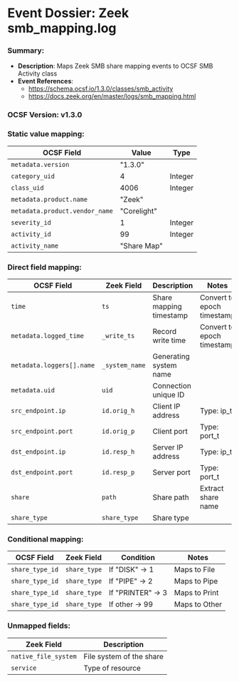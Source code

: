 # Event Dossier: Zeek smb_mapping.log
### Summary:
- **Description**: Maps Zeek SMB share mapping events to OCSF SMB Activity class
- **Event References**:
  - https://schema.ocsf.io/1.3.0/classes/smb_activity
  - https://docs.zeek.org/en/master/logs/smb_mapping.html

### OCSF Version: v1.3.0

### Static value mapping:
| OCSF Field                     | Value          | Type       |
|-------------------------------|----------------|------------|
| `metadata.version`            | "1.3.0"        |            |
| `category_uid`                | 4              | Integer    |
| `class_uid`                   | 4006           | Integer    |
| `metadata.product.name`       | "Zeek"         |            |
| `metadata.product.vendor_name`| "Corelight"    |            |
| `severity_id`                 | 1              | Integer    |
| `activity_id`                 | 99             | Integer    |
| `activity_name`               | "Share Map"     |            |

### Direct field mapping:
| OCSF Field                     | Zeek Field              | Description                                | Notes                      |
|-------------------------------|-------------------------|--------------------------------------------|----------------------------|
| `time`                        | `ts`                    | Share mapping timestamp                    | Convert to epoch timestamp |
| `metadata.logged_time`        | `_write_ts`             | Record write time                          | Convert to epoch timestamp |
| `metadata.loggers[].name`     | `_system_name`          | Generating system name                     |                            |
| `metadata.uid`                | `uid`                   | Connection unique ID                       |                            |
| `src_endpoint.ip`             | `id.orig_h`             | Client IP address                          | Type: ip_t                 |
| `src_endpoint.port`           | `id.orig_p`             | Client port                                | Type: port_t               |
| `dst_endpoint.ip`             | `id.resp_h`             | Server IP address                          | Type: ip_t                 |
| `dst_endpoint.port`           | `id.resp_p`             | Server port                                | Type: port_t               |
| `share`                       | `path`                  | Share path                                 | Extract share name         |
| `share_type`                  | `share_type`            | Share type                                 |                            |

### Conditional mapping:
| OCSF Field             | Zeek Field       | Condition                          | Notes                                      |
|-----------------------|------------------|------------------------------------|--------------------------------------------|
| `share_type_id`       | `share_type`     | If "DISK" → 1                     | Maps to File                               |
| `share_type_id`       | `share_type`     | If "PIPE" → 2                     | Maps to Pipe                               |
| `share_type_id`       | `share_type`     | If "PRINTER" → 3                  | Maps to Print                              |
| `share_type_id`       | `share_type`     | If other → 99                     | Maps to Other                              |

### Unmapped fields:
| Zeek Field               | Description                                  |
|--------------------------|----------------------------------------------|
| `native_file_system`     | File system of the share                     |
| `service`                | Type of resource                             |
